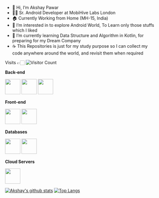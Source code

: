- 👋 Hi, I’m Akshay Pawar 
- 👨‍💻 Sr. Android Developer at MobiHive Labs London
- 🏠 Currently Working from Home (MH-15, India)
- 🔭 I’m interested in to explore Android World, To Learn only those stuffs which I liked
- 🌱 I’m currently learning Data Structure and Algorithm in Kotlin, for preparing for my Dream Company
- ☕️ This Repositories is just for my study purpose so I can collect my code anywhere around the world, and revisit them when required

Visits 👉🏻 ![Visitor Count](https://profile-counter.glitch.me/pwraxe/count.svg)


**Back-end**

<code><img height="50" src="https://developer.android.com/images/cluster-illustrations/kotlin-hero.svg"></code>
<code><img height="50" src="http://cdn.differencebetween.net/wp-content/uploads/2018/02/Difference-Between-Java-and-Core-Java-768x432.png"></code>
<code><img height="50" src="https://raw.githubusercontent.com/ktorio/ktor/main/.github/images/ktor-logo-for-dark.svg"></code>


**Front-end**

<code><img height="50" src="https://upload.wikimedia.org/wikipedia/commons/2/2d/Extensible_Markup_Language_%28XML%29_logo.svg"></code>
<code><img height="50" src="https://149611589.v2.pressablecdn.com/wp-content/uploads/2018/11/Screen-Shot-2018-11-19-at-8.43.27-PM.png"></code>


**Databases**

<code><img height="50" src="https://raw.githubusercontent.com/dereknguyen269/dereknguyen269/master/images/mysql.svg"></code>
<code><img height="50" src="https://upload.wikimedia.org/wikipedia/commons/thumb/3/38/SQLite370.svg/800px-SQLite370.svg.png"></code>

**Cloud Servers**

<code><img height="50" src="https://raw.githubusercontent.com/dereknguyen269/dereknguyen269/master/images/DigitalOcean.png"></code>
 

[![Akshay's github stats](https://github-readme-stats.vercel.app/api?username=pwraxe&show_icons=true&theme=merko)](https://github.com/pwraxe)
[![Top Langs](https://github-readme-stats.vercel.app/api/top-langs/?username=pwraxe&layout=compact&theme=merko)](https://github.com/pwraxe/github-readme-stats)


